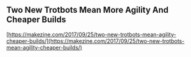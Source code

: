 ## Two New Trotbots Mean More Agility And Cheaper Builds
  
  [https://makezine.com/2017/09/25/two-new-trotbots-mean-agility-cheaper-builds/](https://makezine.com/2017/09/25/two-new-trotbots-mean-agility-cheaper-builds/)